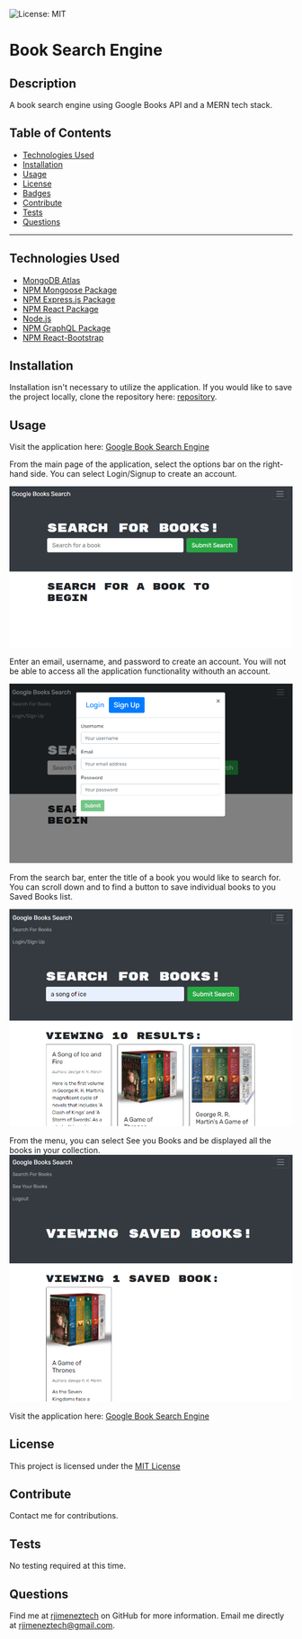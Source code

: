 ![License: MIT](https://img.shields.io/badge/License-MIT-yellow.svg)
  # Book Search Engine 

  ## Description
  
  A book search engine using Google Books API and a MERN tech stack.
  
  ## Table of Contents
     
  - [Technologies Used](#technologies)
  - [Installation](#installation)
  - [Usage](#usage)
  - [License](#license)
  - [Badges](#badges)
  - [Contribute](#contribute)
  - [Tests](#tests)
  - [Questions](#questions)

  ___
  
  ## Technologies Used
  - [MongoDB Atlas](https://www.mongodb.com/cloud/atlas)
  - [NPM Mongoose Package](https://www.npmjs.com/package/mongoose)
  - [NPM Express.js Package](https://www.npmjs.com/package/express)
  - [NPM React Package](https://www.npmjs.com/package/react)
  - [Node.js](https://nodejs.org/en/)
  - [NPM GraphQL Package](https://www.npmjs.com/package/graphql)
  - [NPM React-Bootstrap](https://www.npmjs.com/package/react-bootstrap)

  ## Installation
  
  Installation isn't necessary to utilize the application. If you would like to save the project locally, clone the repository here: [repository](https://github.com/RJimenezTech/book-search-engine).
  
  ## Usage
  
  Visit the application here: [Google Book Search Engine](https://rjimeneztech-book-search.herokuapp.com/)

  From the main page of the application, select the options bar on the right-hand side. You can select Login/Signup to create an account.

  ![Main Page](./client/public/main-page.png)
  
  Enter an email, username, and password to create an account. You will not be able to access all the application functionality withouth an account.

  ![Signup Page](/client/public/signup.png)

  From the search bar, enter the title of a book you would like to search for. You can scroll down and to find a button to save individual books to you Saved Books list. 

  ![Books Search](/client/public/searched.png)

  From the menu, you can select See you Books and be displayed all the books in your collection. 
  ![Saved Books](/client/public/savedbooks.png)

  Visit the application here: [Google Book Search Engine](https://rjimeneztech-book-search.herokuapp.com/)
  
  ## License 

  This project is licensed under the [MIT License](https://opensource.org/licenses/MIT)
  
  
  ## Contribute
  
  Contact me for contributions.
  
  ## Tests
  
  No testing required at this time.

  ## Questions
  
  Find me at [rjimeneztech](https://github.com/rjimeneztech) on GitHub for more information.
  Email me directly at rjimeneztech@gmail.com.
